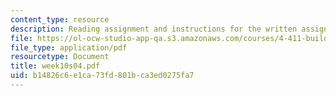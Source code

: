 ```yaml
---
content_type: resource
description: Reading assignment and instructions for the written assignment.
file: https://ol-ocw-studio-app-qa.s3.amazonaws.com/courses/4-411-building-technology-laboratory-spring-2004/b14826c6e1ca73fd801bca3ed0275fa7_week10s04.pdf
file_type: application/pdf
resourcetype: Document
title: week10s04.pdf
uid: b14826c6-e1ca-73fd-801b-ca3ed0275fa7
---
```

